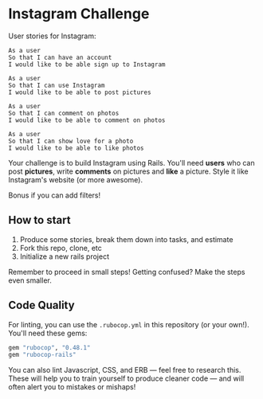 Instagram Challenge
===================

User stories for Instagram:

```
As a user
So that I can have an account
I would like to be able sign up to Instagram
```
```
As a user
So that I can use Instagram
I would like to be able to post pictures
```
```
As a user
So that I can comment on photos
I would like to be able to comment on photos
```
```
As a user
So that I can show love for a photo
I would like to be able to like photos
```

















Your challenge is to build Instagram using Rails. You'll need **users** who can post **pictures**, write **comments** on pictures and **like** a picture. Style it like Instagram's website (or more awesome).

Bonus if you can add filters!

## How to start

1. Produce some stories, break them down into tasks, and estimate
2. Fork this repo, clone, etc
3. Initialize a new rails project

Remember to proceed in small steps! Getting confused? Make the steps even smaller.

## Code Quality

For linting, you can use the `.rubocop.yml` in this repository (or your own!).
You'll need these gems:

```ruby
gem "rubocop", "0.48.1"
gem "rubocop-rails"
```

You can also lint Javascript, CSS, and ERB — feel free to research this. These
will help you to train yourself to produce cleaner code — and will often alert
you to mistakes or mishaps!
